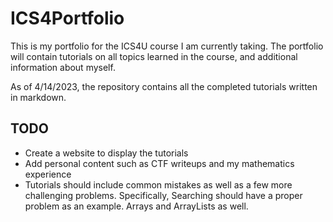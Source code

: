 # ICS4Portfolio
This is my portfolio for the ICS4U course I am currently taking. The portfolio will contain tutorials on all topics learned in the course, and additional information about myself.

As of 4/14/2023, the repository contains all the completed tutorials written in markdown.

## TODO
 - Create a website to display the tutorials
 - Add personal content such as CTF writeups and my mathematics experience
 - Tutorials should include common mistakes as well as a few more challenging problems. Specifically, Searching should have a proper problem as an example. Arrays and ArrayLists as well.
 
